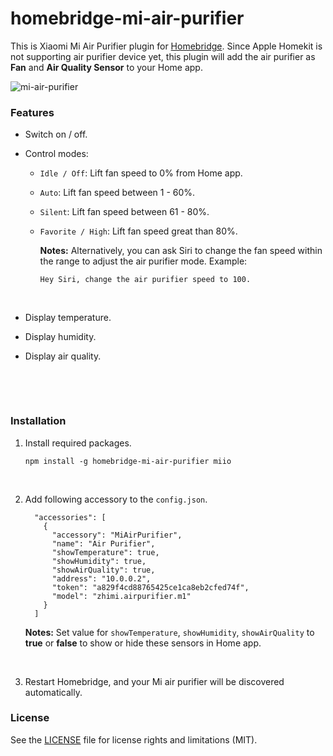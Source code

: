 # homebridge-mi-air-purifier

This is Xiaomi Mi Air Purifier plugin for [Homebridge](https://github.com/nfarina/homebridge). Since Apple Homekit is not supporting air purifier device yet, this plugin will add the air purifier as **Fan** and **Air Quality Sensor** to your Home app.

![mi-air-purifier](https://cloud.githubusercontent.com/assets/73107/26249685/1d0ae78c-3cda-11e7-8b64-71e8d4323a3e.jpg)

### Features

* Switch on / off.

* Control modes:

  - `Idle / Off`: Lift fan speed to 0% from Home app.

  - `Auto`: Lift fan speed between 1 - 60%.

  - `Silent`: Lift fan speed between 61 - 80%.

  - `Favorite / High`: Lift fan speed great than 80%.

    **Notes:** Alternatively, you can ask Siri to change the fan speed within the range to adjust the air purifier mode. Example:

    ```
    Hey Siri, change the air purifier speed to 100.
    ```

    ​

* Display temperature.

* Display humidity.

* Display air quality.

  ​

  ​



### Installation

1. Install required packages.

   ```
   npm install -g homebridge-mi-air-purifier miio
   ```

   ​

2. Add following accessory to the `config.json`.

   ```
     "accessories": [
       {
         "accessory": "MiAirPurifier",
         "name": "Air Purifier",
         "showTemperature": true,
         "showHumidity": true,
         "showAirQuality": true,
         "address": "10.0.0.2",
         "token": "a829f4cd88765425ce1ca8eb2cfed74f",
         "model": "zhimi.airpurifier.m1"
       }
     ]
   ```

   ​**Notes:** Set value for `showTemperature`, `showHumidity`, `showAirQuality` to **true** or **false** to show or hide these sensors in Home app.

   ​

3. Restart Homebridge, and your Mi air purifier will be discovered automatically.



### License

See the [LICENSE](https://github.com/seikan/homebridge-mi-air-purifier/blob/master/LICENSE.md) file for license rights and limitations (MIT).



